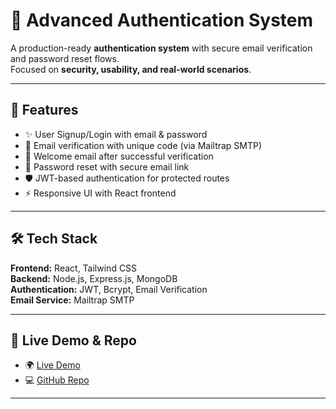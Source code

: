 # 🔐 Advanced Authentication System

A production-ready **authentication system** with secure email verification and password reset flows.  
Focused on **security, usability, and real-world scenarios**.

---

## 🚀 Features
- ✨ User Signup/Login with email & password
- 📧 Email verification with unique code (via Mailtrap SMTP)
- 📩 Welcome email after successful verification
- 🔑 Password reset with secure email link
- 🛡️ JWT-based authentication for protected routes
- ⚡ Responsive UI with React frontend

---

## 🛠️ Tech Stack
**Frontend:** React, Tailwind CSS  
**Backend:** Node.js, Express.js, MongoDB  
**Authentication:** JWT, Bcrypt, Email Verification  
**Email Service:** Mailtrap SMTP  


---

## 🔗 Live Demo & Repo
- 🌍 [Live Demo](https://authentication-system-1-vwn8.onrender.com)  
- 💻 [GitHub Repo](https://github.com/Anni-3802/Authentication-System)  

---
